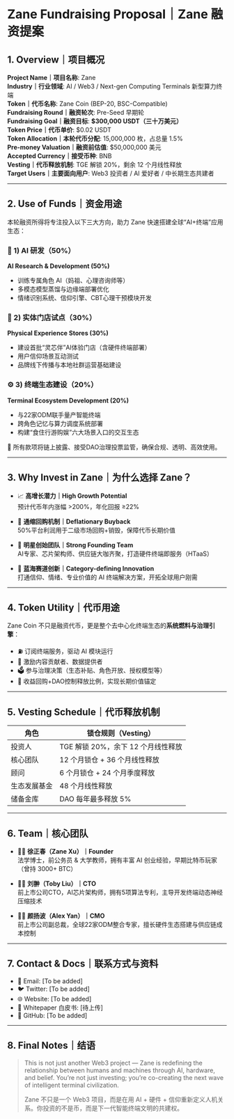 # Zane Fundraising Proposal｜Zane 融资提案

## 1. Overview｜项目概况

**Project Name｜项目名称**: Zane  
**Industry｜行业领域**: AI / Web3 / Next-gen Computing Terminals 新型算力终端  
**Token｜代币名称**: Zane Coin (BEP-20, BSC-Compatible)  
**Fundraising Round｜融资轮次**: Pre-Seed 早期轮  
**Fundraising Goal｜融资目标**: **$300,000 USDT（三十万美元）**  
**Token Price｜代币单价**: $0.02 USDT  
**Token Allocation｜本轮代币分配**: 15,000,000 枚，占总量 1.5%  
**Pre-money Valuation｜融资前估值**: $50,000,000 美元  
**Accepted Currency｜接受币种**: BNB  
**Vesting｜代币释放机制**: TGE 解锁 20%，剩余 12 个月线性释放  
**Target Users｜主要面向用户**: Web3 投资者 / AI 爱好者 / 中长期生态共建者

---

## 2. Use of Funds｜资金用途

本轮融资所得将专注投入以下三大方向，助力 Zane 快速搭建全球“AI+终端”应用生态：

### 🧠 1) AI 研发（50%）  
**AI Research & Development (50%)**  
- 训练专属角色 AI（妈祖、心理咨询师等）  
- 多模态模型蒸馏与边缘端部署优化  
- 情绪识别系统、信仰引擎、CBT心理干预模块开发  

### 🏪 2) 实体门店试点（30%）  
**Physical Experience Stores (30%)**  
- 建设首批“灵芯伴”AI体验门店（含硬件终端部署）  
- 用户信仰场景互动测试  
- 品牌线下传播与本地社群运营基础建设  

### ⚙️ 3) 终端生态建设（20%）  
**Terminal Ecosystem Development (20%)**  
- 与22家ODM联手量产智能终端  
- 跨角色记忆与算力调度系统部署  
- 构建“食住行游购娱”六大场景入口的交互生态  

🧾 所有款项将链上披露、接受DAO治理投票监管，确保合规、透明、高效使用。

---

## 3. Why Invest in Zane｜为什么选择 Zane？

- 📈 **高增长潜力｜High Growth Potential**  
  预计代币年内涨幅 >200%，年化回报 ≥22%

- 🔁 **通缩回购机制｜Deflationary Buyback**  
  50%平台利润用于二级市场回购+销毁，保障代币长期价值

- 👥 **明星创始团队｜Strong Founding Team**  
  AI专家、芯片架构师、供应链大咖齐聚，打造硬件终端即服务（HTaaS）

- 🧱 **蓝海赛道创新｜Category-defining Innovation**  
  打通信仰、情绪、专业价值的 AI 终端解决方案，开拓全球用户刚需

---

## 4. Token Utility｜代币用途

Zane Coin 不只是融资代币，更是整个去中心化终端生态的**系统燃料与治理引擎**：

- ⛽ 订阅终端服务，驱动 AI 模块运行  
- 🎁 激励内容贡献者、数据提供者  
- 🗳️ 参与治理决策（生态补贴、角色开放、授权模型等）  
- 🔁 收益回购+DAO控制释放比例，实现长期价值锚定  

---

## 5. Vesting Schedule｜代币释放机制

| 角色 | 锁仓规则（Vesting） |
|------|----------------------|
| 投资人 | TGE 解锁 20%，余下 12 个月线性释放 |
| 核心团队 | 12 个月锁仓 + 36 个月线性释放 |
| 顾问 | 6 个月锁仓 + 24 个月季度释放 |
| 生态发展基金 | 48 个月线性释放 |
| 储备金库 | DAO 每年最多释放 5% |

---

## 6. Team｜核心团队

- 👨‍💼 **徐正春（Zane Xu）｜Founder**  
  法学博士，前公务员 & 大学教师，拥有丰富 AI 创业经验，早期比特币玩家（曾持 3000+ BTC）

- 👨‍💻 **刘翀（Toby Liu）｜CTO**  
  前上市公司CTO，AI芯片架构师，拥有5项算法专利，主导开发终端动态神经压缩技术

- 👨‍🏫 **颜扬波（Alex Yan）｜CMO**  
  前上市公司副总裁，全球22家ODM整合专家，擅长硬件生态搭建与供应链成本控制

---

## 7. Contact & Docs｜联系方式与资料

- 📧 Email: [To be added]  
- 🐦 Twitter: [To be added]  
- 🌐 Website: [To be added]  
- 📄 Whitepaper 白皮书: [待上传]  
- 🔗 GitHub: [To be added]

---

## 8. Final Notes｜结语

> This is not just another Web3 project — Zane is redefining the relationship between humans and machines through AI, hardware, and belief. You’re not just investing; you’re co-creating the next wave of intelligent terminal civilization.  
>  
> Zane 不只是一个 Web3 项目，而是在用 AI + 硬件 + 信仰重新定义人机关系。你投资的不是币，而是下一代智能终端文明的共建权。

